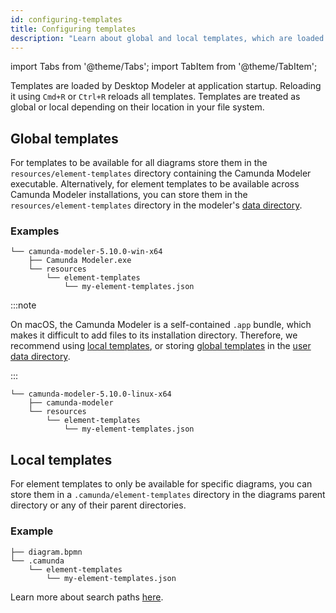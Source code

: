 ```yaml
---
id: configuring-templates
title: Configuring templates
description: "Learn about global and local templates, which are loaded by the modeler at application startup."
---
```


import Tabs from '@theme/Tabs';
import TabItem from '@theme/TabItem';

Templates are loaded by Desktop Modeler at application startup. Reloading it using `Cmd+R` or `Ctrl+R` reloads all templates. Templates are treated as global or local depending on their location in your file system.

## Global templates

For templates to be available for all diagrams store them in the `resources/element-templates` directory containing the Camunda Modeler executable. Alternatively, for element templates to be available across Camunda Modeler installations, you can store them in the `resources/element-templates` directory in the modeler's [data directory](../../search-paths#user-data-directory).

### Examples

<Tabs>
  <TabItem value="windows" label="Windows">

```
└── camunda-modeler-5.10.0-win-x64
    ├── Camunda Modeler.exe
    └── resources
        └── element-templates
            └── my-element-templates.json
```

  </TabItem>
  <TabItem value="mac" label="macOS">

:::note

On macOS, the Camunda Modeler is a self-contained `.app` bundle, which makes it difficult to add files to its installation directory. Therefore, we recommend using [local templates](#local-templates), or storing [global templates](#global-templates) in the [user data directory](../../search-paths#user-data-directory).

:::

  </TabItem>
  <TabItem value="linux" label="Linux">

```
└── camunda-modeler-5.10.0-linux-x64
    ├── camunda-modeler
    └── resources
        └── element-templates
            └── my-element-templates.json
```

  </TabItem>
</Tabs>

## Local templates

For element templates to only be available for specific diagrams, you can store them in a `.camunda/element-templates` directory in the diagrams parent directory or any of their parent directories.

### Example

```
├── diagram.bpmn
└── .camunda
    └── element-templates
        └── my-element-templates.json
```

Learn more about search paths [here](../../search-paths).

